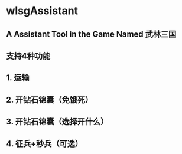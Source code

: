 # wlsgAssistant
## A Assistant Tool in the Game Named 武林三国
## 支持4种功能
## 1. 运输
## 2. 开钻石锦囊（免饿死）
## 3. 开钻石锦囊（选择开什么）
## 4. 征兵+秒兵（可选）
